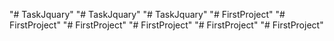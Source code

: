 "# TaskJquary" 
"# TaskJquary" 
"# TaskJquary" 
"# FirstProject" 
"# FirstProject" 
"# FirstProject" 
"# FirstProject" 
"# FirstProject" 
"# FirstProject" 
